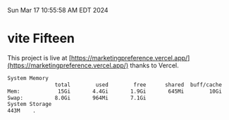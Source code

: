 Sun Mar 17 10:55:58 AM EDT 2024

# vite Fifteen


This project is live at [https://marketingpreference.vercel.app/](https://marketingpreference.vercel.app/) thanks to Vercel.

```bash
System Memory
               total        used        free      shared  buff/cache   available
Mem:            15Gi       4.4Gi       1.9Gi       645Mi        10Gi        10Gi
Swap:          8.0Gi       964Mi       7.1Gi
System Storage
443M	.
```
```bash
